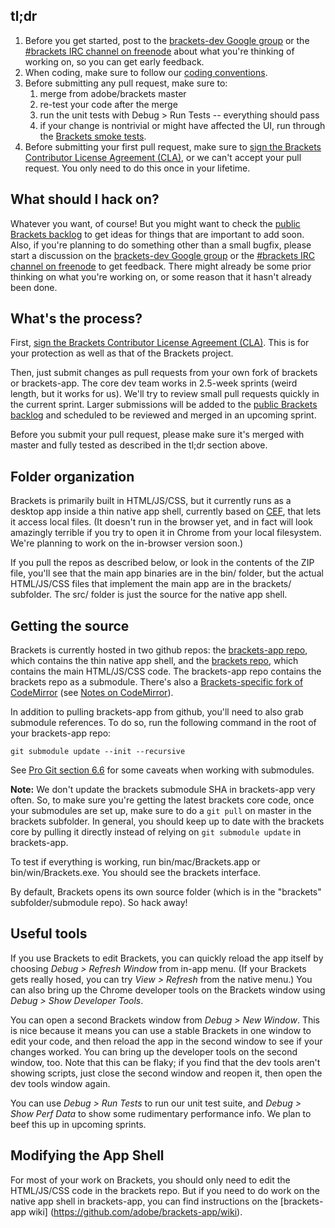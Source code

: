 tl;dr
-----
1. Before you get started, post to the [brackets-dev Google group](http://groups.google.com/group/brackets-dev) or the [#brackets IRC channel on freenode](http://freenode.net) about what you're thinking of working on, so you can get early feedback.
2. When coding, make sure to follow our [coding conventions](https://github.com/adobe/brackets/wiki/Brackets-Coding-Conventions).
3. Before submitting any pull request, make sure to:
    1. merge from adobe/brackets master
    2. re-test your code after the merge
    3. run the unit tests with Debug > Run Tests -- everything should pass
    4. if your change is nontrivial or might have affected the UI, run through the [Brackets smoke tests](https://github.com/adobe/brackets/wiki/Brackets-Smoke-Tests).
4. Before submitting your first pull request, make sure to [sign the Brackets Contributor License Agreement (CLA)](http://brackets.io/brackets-contributor-license-agreement.html), or we can't accept your pull request. You only need to do this once in your lifetime.

What should I hack on?
----------------------

Whatever you want, of course! But you might want to check the 
[public Brackets backlog](http://bit.ly/BracketsBacklog) 
to get ideas for things that are important to add soon. Also, if you're 
planning to do something other than a small bugfix, please start a discussion 
on the [brackets-dev Google group](http://groups.google.com/group/brackets-dev)
or the [#brackets IRC channel on freenode](http://freenode.net) to get
feedback. There might already be some prior thinking on what you're working on,
or some reason that it hasn't already been done.

What's the process?
-------------------

First, [sign the Brackets Contributor License Agreement (CLA)](http://brackets.io/brackets-contributor-license-agreement.html). 
This is for your protection as well as that of the Brackets project.

Then, just submit changes as pull requests from your own fork of brackets or
brackets-app. The core dev team works in 2.5-week sprints (weird length,
but it works for us). We'll try to review small pull requests quickly
in the current sprint. Larger submissions will be added to the 
[public Brackets backlog](https://trello.com/board/brackets/4f90a6d98f77505d7940ce88)
and scheduled to be reviewed and merged in an upcoming sprint.

Before you submit your pull request, please make sure it's merged with master and fully tested as described in the tl;dr section above. 

Folder organization
-------------------

Brackets is primarily built in HTML/JS/CSS, but it currently runs as a desktop
app inside a thin native app shell, currently based on [CEF](http://code.google.com/p/chromiumembedded/),
that lets it access local files. (It doesn't run in the browser yet, and in
fact will look amazingly terrible if you try to open it in Chrome from your local
filesystem. We're planning to work on the in-browser version soon.)

If you pull the repos as described below, or look in the contents of the ZIP
file, you'll see that the main app binaries are in the bin/ folder, but the
actual HTML/JS/CSS files that implement the main app are in the brackets/
subfolder. The src/ folder is just the source for the native app shell.

Getting the source
------------------

Brackets is currently hosted in two github repos: the 
[brackets-app repo](http://github.com/adobe/brackets-app), which contains
the thin native app shell, and the [brackets repo](http://github.com/adobe/brackets), 
which contains the main HTML/JS/CSS code. The brackets-app repo contains the brackets
repo as a submodule. There's also a [Brackets-specific fork of CodeMirror](http://github.com/adobe/CodeMirror2)
(see [Notes on CodeMirror](https://github.com/adobe/brackets/wiki/Notes-on-CodeMirror)).

In addition to pulling brackets-app from github, you'll need to also grab submodule
references. To do so, run the following command in the root of your brackets-app repo:

    git submodule update --init --recursive
    
See [Pro Git section 6.6](http://progit.org/book/ch6-6.html) for some caveats 
when working with submodules.

**Note:** We don't update the brackets submodule SHA in brackets-app very often. So,
to make sure you're getting the latest brackets core code, once your submodules are
set up, make sure to do a `git pull` on master in the brackets subfolder. In general,
you should keep up to date with the brackets core by pulling it directly instead of
relying on `git submodule update` in brackets-app.

To test if everything is working, run bin/mac/Brackets.app or bin/win/Brackets.exe. 
You should see the brackets interface. 

By default, Brackets opens its own source folder (which is in the "brackets" 
subfolder/submodule repo). So hack away!

Useful tools
------------

If you use Brackets to edit Brackets, you can quickly reload the app itself by 
choosing *Debug > Refresh Window* from in-app menu. (If your Brackets gets really
hosed, you can try *View > Refresh* from the native menu.) You can also bring up 
the Chrome developer tools on the Brackets window using *Debug > Show Developer Tools*.

You can open a second Brackets window from *Debug > New Window*. This is nice 
because it means you can use a stable Brackets in one window to edit your code, 
and then reload the app in the second window to see if your changes worked. You 
can bring up the developer tools on the second window, too. Note that 
this can be flaky; if you find that the dev tools aren't showing scripts, just 
close the second window and reopen it, then open the dev tools window again.

You can use *Debug > Run Tests* to run our unit test suite, and *Debug >
Show Perf Data* to show some rudimentary performance info. We plan to beef
this up in upcoming sprints.

Modifying the App Shell
-----------------------
For most of your work on Brackets, you should only need to edit the HTML/JS/CSS
code in the brackets repo. But if you need to do work on the native app shell
in brackets-app, you can find instructions on the [brackets-app wiki]
(https://github.com/adobe/brackets-app/wiki).